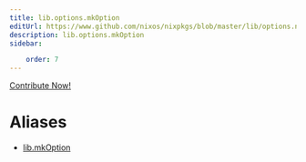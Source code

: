 ```yaml
---
title: lib.options.mkOption
editUrl: https://www.github.com/nixos/nixpkgs/blob/master/lib/options.nix#L79C5
description: lib.options.mkOption
sidebar:

    order: 7
---
```


<a href="https://www.github.com/nixos/nixpkgs/blob/master/lib/options.nix#L79C5">Contribute Now!</a>


# Aliases

- [lib.mkOption](reference/lib/lib-mkOption)


